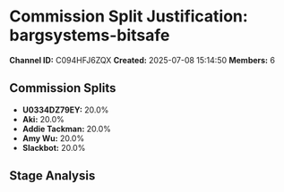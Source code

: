 # Commission Split Justification: bargsystems-bitsafe

**Channel ID:** C094HFJ6ZQX
**Created:** 2025-07-08 15:14:50
**Members:** 6

## Commission Splits

- **U0334DZ79EY:** 20.0%
- **Aki:** 20.0%
- **Addie Tackman:** 20.0%
- **Amy Wu:** 20.0%
- **Slackbot:** 20.0%

## Stage Analysis

